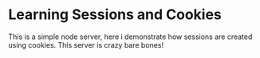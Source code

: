 # Learning Sessions and Cookies

This is a simple node server, here i demonstrate how sessions are created using cookies.
This server is crazy bare bones!
